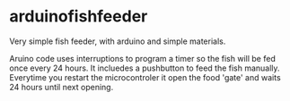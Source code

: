 # arduinofishfeeder
Very simple fish feeder, with arduino and simple materials.

Aruino code uses interruptions to program a timer so the fish will be fed once every 24 hours.
It incluedes a pushbutton to feed the fish manually.
Everytime you restart the microcontroler it open the food 'gate' and waits 24 hours until next opening.
